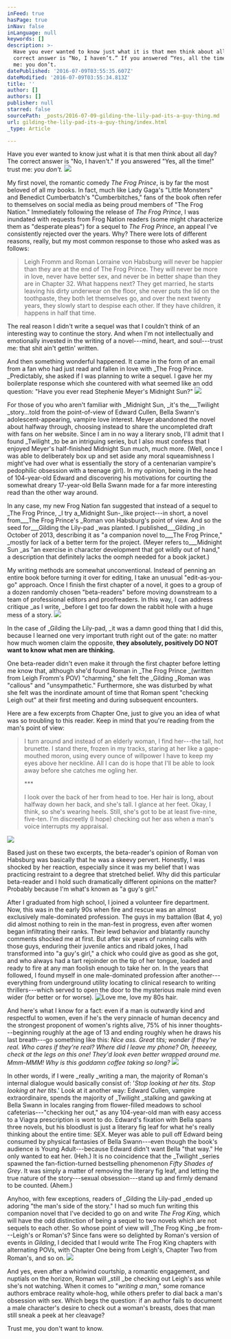 ```yaml
---
inFeed: true
hasPage: true
inNav: false
inLanguage: null
keywords: []
description: >-
  Have you ever wanted to know just what it is that men think about all day? The
  correct answer is “No, I haven’t.” If you answered “Yes, all the time!” trust
  me: you don’t.
datePublished: '2016-07-09T03:55:35.607Z'
dateModified: '2016-07-09T03:55:34.813Z'
title: ''
author: []
authors: []
publisher: null
starred: false
sourcePath: _posts/2016-07-09-gilding-the-lily-pad-its-a-guy-thing.md
url: gilding-the-lily-pad-its-a-guy-thing/index.html
_type: Article

---
```

Have you ever wanted to know just what it is that men think about all day? The correct answer is "No, I haven't." If you answered "Yes, all the time!" trust me: _you don't._
![](https://the-grid-user-content.s3-us-west-2.amazonaws.com/ca3462fd-cc4c-464d-aac6-0e216760b2e4.png)

My first novel, the romantic comedy _The Frog Prince_, is by far the most beloved of all my books. In fact, much like Lady Gaga's "Little Monsters" and Benedict Cumberbatch's "Cumberbitches," fans of the book often refer to themselves on social media as being proud members of "The Frog Nation." Immediately following the release of _The Frog Prince_, I was inundated with requests from Frog Nation readers (some might characterize them as "desperate pleas") for a sequel to _The Frog Prince_, an appeal I've consistently rejected over the years. Why? There were lots of different reasons, really, but my most common response to those who asked was as follows:

> Leigh Fromm and Roman Lorraine von Habsburg will never be happier than they are at the end of The Frog Prince. They will never be more in love, never have better sex, and never be in better shape than they are in Chapter 32\. What happens next? They get married, he starts leaving his dirty underwear on the floor, she never puts the lid on the toothpaste, they both let themselves go, and over the next twenty years, they slowly start to despise each other. If they have children, it happens in half that time.

The real reason I didn't write a sequel was that I couldn't think of an interesting way to continue the story. And when I'm not intellectually and emotionally invested in the writing of a novel---mind, heart, and soul---trust me: that shit ain't gettin' written.

And then something wonderful happened. It came in the form of an email from a fan who had just read and fallen in love with _The Frog Prince. _Predictably, she asked if I was planning to write a sequel. I gave her my boilerplate response which she countered with what seemed like an odd question: "Have you ever read Stephenie Meyer's Midnight Sun?"
![](https://the-grid-user-content.s3-us-west-2.amazonaws.com/51dbcaac-3440-4c3b-86c8-d4dc183415bd.jpg)

For those of you who aren't familiar with _Midnight Sun, _it's the___Twilight _story...told from the point-of-view of Edward Cullen, Bella Swann's adolescent-appearing, vampire love interest. Meyer abandoned the novel about halfway through, choosing instead to share the uncompleted draft with fans on her website. Since I am in no way a literary snob, I'll admit that I found _Twilight _to be an intriguing series, but I also must confess that I enjoyed Meyer's half-finished Midnight Sun much, much more. (Well, once I was able to deliberately box up and set aside any moral squeamishness I might've had over what is essentially the story of a centenarian vampire's pedophilic obsession with a teenage girl). In my opinion, being in the head of 104-year-old Edward and discovering his motivations for courting the somewhat dreary 17-year-old Bella Swann made for a far more interesting read than the other way around.

In any case, my new Frog Nation fan suggested that instead of a sequel to _The Frog Prince, _I try a_Midnight Sun-_like project---in short, a novel from___The Frog Prince's _Roman von Habsburg's point of view. And so the seed for___Gilding the Lily-pad _was planted. I published___Gilding _in October of 2013, describing it as "a companion novel to___The Frog Prince," _mostly for lack of a better term for the project. (Meyer refers to___Midnight Sun _as "an exercise in character development that got wildly out of hand," a description that definitely lacks the oomph needed for a book jacket.)

My writing methods are somewhat unconventional. Instead of penning an entire book before turning it over for editing, I take an unusual "edit-as-you-go" approach. Once I finish the first chapter of a novel, it goes to a group of a dozen randomly chosen "beta-readers" before moving downstream to a team of professional editors and proofreaders. In this way, I can address critique _as I write, _before I get too far down the rabbit hole with a huge mess of a story.
![](https://the-grid-user-content.s3-us-west-2.amazonaws.com/148ed845-de73-40db-874f-affc381f0d4e.png)

In the case of _Gilding the Lily-pad, _it was a damn good thing that I did this, because I learned one very important truth right out of the gate: no matter how much women claim the opposite, **they absolutely, positively DO NOT want to know what men are thinking.**

One beta-reader didn't even make it through the first chapter before letting me know that, although she'd found Roman in _The Frog Prince _(written from Leigh Fromm's POV) "charming," she felt the _Gilding _Roman was "callous" and "unsympathetic." Furthermore, she was disturbed by what she felt was the inordinate amount of time that Roman spent "checking Leigh out" at their first meeting and during subsequent encounters.

Here are a few excerpts from Chapter One, just to give you an idea of what was so troubling to this reader. Keep in mind that you're reading from the man's point of view:

> I turn around and instead of an elderly woman, I find her---the tall, hot brunette. I stand there, frozen in my tracks, staring at her like a gape-mouthed moron, using every ounce of willpower I have to keep my eyes above her neckline. All I can do is hope that I'll be able to look away before she catches me ogling her.
> 
> \*\*\*
> 
> I look over the back of her from head to toe. Her hair is long, about halfway down her back, and she's tall. I glance at her feet. Okay, I think, so she's wearing heels. Still, she's got to be at least five-nine, five-ten. I'm discreetly (I hope) checking out her ass when a man's voice interrupts my appraisal.

![](https://the-grid-user-content.s3-us-west-2.amazonaws.com/53ef494b-3274-4a39-baac-c9c014829255.jpg)

Based just on these two excerpts, the beta-reader's opinion of Roman von Habsburg was basically that he was a skeevy pervert. Honestly, I was shocked by her reaction, especially since it was my belief that I was practicing restraint to a degree that stretched belief. Why did this particular beta-reader and I hold such dramatically different opinions on the matter? Probably because I'm what's known as "a guy's girl."

After I graduated from high school, I joined a volunteer fire department. Now, this was in the early 90s when fire and rescue was an almost exclusively male-dominated profession. The guys in my battalion (Bat 4, yo) did almost nothing to rein in the man-fest in progress, even after women began infiltrating their ranks. Their lewd behavior and blatantly raunchy comments shocked me at first. But after six years of running calls with those guys, enduring their juvenile antics and ribald jokes, I had transformed into "a guy's girl," a chick who could give as good as she got, and who always had a tart rejoinder on the tip of her tongue, loaded and ready to fire at any man foolish enough to take her on. In the years that followed, I found myself in one male-dominated profession after another---everything from underground utility locating to clinical research to writing thrillers---which served to open the door to the mysterious male mind even wider (for better or for worse).
![Love me, love my 80s hair.](https://the-grid-user-content.s3-us-west-2.amazonaws.com/fda61653-fff6-4765-bc53-cbf0b6161e91.jpg)

And here's what I know for a fact: even if a man is outwardly kind and respectful to women, even if he's the very pinnacle of human decency and the strongest proponent of women's rights alive, 75% of his inner thoughts---beginning roughly at the age of 13 and ending roughly when he draws his last breath---go something like this: _Nice ass. Great tits; wonder if they're real. Who cares if they're real? Where did I leave my phone? Oh, heeeeey, check at the legs on this one! They'd look even better wrapped around me. Mmm-MMM! Why is this goddamn coffee taking so long?_
![](https://the-grid-user-content.s3-us-west-2.amazonaws.com/5fa5afc2-9eed-4d60-a545-e46ebdb56837.png)

In other words, if I were _really _writing a man, the majority of Roman's internal dialogue would basically consist of: '_Stop looking at her tits. Stop looking at her tits_.' Look at it another way: Edward Cullen, vampire extraordinaire, spends the majority of _Twilight _stalking and gawking at Bella Swann in locales ranging from flower-filled meadows to school cafeterias---"checking her out," as any 104-year-old man with easy access to a Viagra prescription is wont to do. Edward's fixation with Bella spans three novels, but his bloodlust is just a literary fig leaf for what he's really thinking about the entire time: SEX. Meyer was able to pull off Edward being consumed by physical fantasies of Bella Swann---even though the book's audience is Young Adult---because Edward didn't want Bella "that way." He only wanted to eat her. (Heh.) It is no coincidence that the _Twilight _series spawned the fan-fiction-turned bestselling phenomenon _Fifty Shades of Grey_. It was simply a matter of removing the literary fig leaf, and letting the true nature of the story---sexual obsession---stand up and firmly demand to be counted. (Ahem.)

Anyhoo, with few exceptions, readers of _Gilding the Lily-pad _ended up adoring "the man's side of the story." I had so much fun writing this companion novel that I've decided to go on and write _The Frog King_, which will have the odd distinction of being a sequel to two novels which are not sequels to each other. So whose point of view will _The Frog King _be from---Leigh's or Roman's? Since fans were so delighted by Roman's version of events in _Gilding_, I decided that I would write The Frog King chapters with alternating POVs, with Chapter One being from Leigh's, Chapter Two from Roman's, and so on.
![](https://the-grid-user-content.s3-us-west-2.amazonaws.com/3d9a1efb-6ee2-473c-a1a8-3a206e9016c3.png)

And yes, even after a whirlwind courtship, a romantic engagement, and nuptials on the horizon, Roman will _still _be checking out Leigh's ass while she's not watching. When it comes to "_writing a man_," some romance authors embrace reality whole-hog, while others prefer to dial back a man's obsession with sex. Which begs the question: if an author fails to document a male character's desire to check out a woman's breasts, does that man still sneak a peek at her cleavage?

Trust me, you don't want to know.